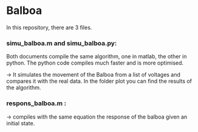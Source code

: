# Balboa
 
In this repository, there are 3 files.


### simu_balboa.m and simu_balboa.py: 

Both documents compile the same algorithm, one in matlab, the other in python. The python code compiles much faster and is more optimised.

-> It simulates the movement of the Balboa from a list of voltages and compares it with the real data. In the folder plot you can find the results of the algorithm.

### respons_balboa.m : 

-> compiles with the same equation the response of the balboa given an initial state.
